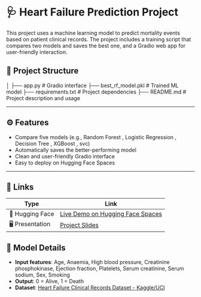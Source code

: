 # 🩺 Heart Failure Prediction Project

This project uses a machine learning model to predict mortality events based on patient clinical records. The project includes a training script that compares two models and saves the best one, and a Gradio web app for user-friendly interaction.


## 📂 Project Structure
│
├── app.py # Gradio interface
├── best_rf_model.pkl # Trained ML model
├── requirements.txt # Project dependencies
├── README.md # Project description and usage

---

## ⚙️ Features

- Compare five models (e.g., Random Forest , Logistic Regression , Decision Tree , XGBoost , svc)
- Automatically saves the better-performing model
- Clean and user-friendly Gradio interface
- Easy to deploy on Hugging Face Spaces

---

## 📌 Links

| Type            | Link                                                                 |
|-----------------|----------------------------------------------------------------------|
| 🔗 Hugging Face | [Live Demo on Hugging Face Spaces](https://huggingface.co/spaces/ZiadAbdelrahim/heart-failure) |
| 🖥️ Presentation | [Project Slides](https://drive.google.com/drive/folders/1zNW1IOmckgvR3_NYSZtioMb0o2bjjBao?usp=sharing)                |

## 🧠 Model Details

- **Input features**: Age, Anaemia, High blood pressure, Creatinine phosphokinase, Ejection fraction, Platelets, Serum creatinine, Serum sodium, Sex, Smoking
- **Output**: 0 = Alive, 1 = Death
- **Dataset**: [Heart Failure Clinical Records Dataset - Kaggle/UCI](https://www.kaggle.com/datasets/andrewmvd/heart-failure-clinical-data)



